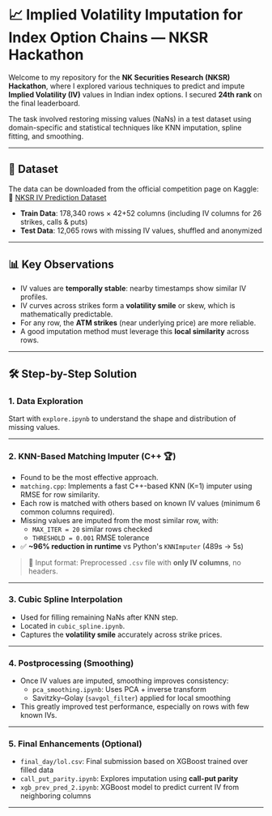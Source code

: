# 📈 Implied Volatility Imputation for Index Option Chains — NKSR Hackathon

Welcome to my repository for the **NK Securities Research (NKSR) Hackathon**, where I explored various techniques to predict and impute **Implied Volatility (IV)** values in Indian index options. I secured **24th rank** on the final leaderboard.

The task involved restoring missing values (NaNs) in a test dataset using domain-specific and statistical techniques like KNN imputation, spline fitting, and smoothing.

---

## 📂 Dataset

The data can be downloaded from the official competition page on Kaggle:  
🔗 [NKSR IV Prediction Dataset](https://www.kaggle.com/competitions/nk-iv-prediction/data)

- **Train Data**: 178,340 rows × 42+52 columns (including IV columns for 26 strikes, calls & puts)
- **Test Data**: 12,065 rows with missing IV values, shuffled and anonymized

---

## 📊 Key Observations

- IV values are **temporally stable**: nearby timestamps show similar IV profiles.
- IV curves across strikes form a **volatility smile** or skew, which is mathematically predictable.
- For any row, the **ATM strikes** (near underlying price) are more reliable.
- A good imputation method must leverage this **local similarity** across rows.

---

## 🛠️ Step-by-Step Solution

### 1. Data Exploration

Start with `explore.ipynb` to understand the shape and distribution of missing values.

---

### 2. KNN-Based Matching Imputer (C++ 🏆)

- Found to be the most effective approach.
- `matching.cpp`: Implements a fast C++-based KNN (K=1) imputer using RMSE for row similarity.
- Each row is matched with others based on known IV values (minimum 6 common columns required).
- Missing values are imputed from the most similar row, with:
  - `MAX_ITER = 20` similar rows checked
  - `THRESHOLD = 0.001` RMSE tolerance
- ✅ **~96% reduction in runtime** vs Python's `KNNImputer` (489s → 5s)

> 📌 Input format: Preprocessed `.csv` file with **only IV columns**, no headers.

---

### 3. Cubic Spline Interpolation

- Used for filling remaining NaNs after KNN step.
- Located in `cubic_spline.ipynb`.
- Captures the **volatility smile** accurately across strike prices.

---

### 4. Postprocessing (Smoothing)

- Once IV values are imputed, smoothing improves consistency:
  - `pca_smoothing.ipynb`: Uses PCA + inverse transform
  - Savitzky–Golay (`savgol_filter`) applied for local smoothing
- This greatly improved test performance, especially on rows with few known IVs.

---

### 5. Final Enhancements (Optional)

- `final_day/lol.csv`: Final submission based on XGBoost trained over filled data
- `call_put_parity.ipynb`: Explores imputation using **call-put parity**
- `xgb_prev_pred_2.ipynb`: XGBoost model to predict current IV from neighboring columns

---


